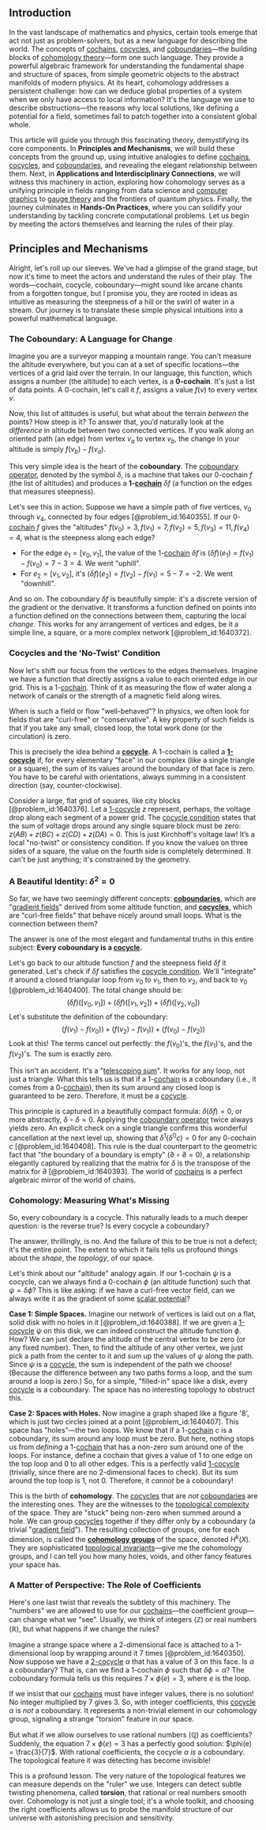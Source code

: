 ## Introduction
In the vast landscape of mathematics and physics, certain tools emerge that act not just as problem-solvers, but as a new language for describing the world. The concepts of [cochains](@article_id:159089), [cocycles](@article_id:160062), and [coboundaries](@article_id:158922)—the building blocks of [cohomology theory](@article_id:270369)—form one such language. They provide a powerful algebraic framework for understanding the fundamental shape and structure of spaces, from simple geometric objects to the abstract manifolds of modern physics. At its heart, cohomology addresses a persistent challenge: how can we deduce global properties of a system when we only have access to local information? It's the language we use to describe obstructions—the reasons why local solutions, like defining a potential for a field, sometimes fail to patch together into a consistent global whole.

This article will guide you through this fascinating theory, demystifying its core components. In **Principles and Mechanisms**, we will build these concepts from the ground up, using intuitive analogies to define [cochains](@article_id:159089), [cocycles](@article_id:160062), and [coboundaries](@article_id:158922), and revealing the elegant relationship between them. Next, in **Applications and Interdisciplinary Connections**, we will witness this machinery in action, exploring how cohomology serves as a unifying principle in fields ranging from data science and [computer graphics](@article_id:147583) to [gauge theory](@article_id:142498) and the frontiers of quantum physics. Finally, the journey culminates in **Hands-On Practices**, where you can solidify your understanding by tackling concrete computational problems. Let us begin by meeting the actors themselves and learning the rules of their play.

## Principles and Mechanisms

Alright, let's roll up our sleeves. We've had a glimpse of the grand stage, but now it's time to meet the actors and understand the rules of their play. The words—cochain, cocycle, coboundary—might sound like arcane chants from a forgotten tongue, but I promise you, they are rooted in ideas as intuitive as measuring the steepness of a hill or the swirl of water in a stream. Our journey is to translate these simple physical intuitions into a powerful mathematical language.

### The Coboundary: A Language for Change

Imagine you are a surveyor mapping a mountain range. You can't measure the altitude everywhere, but you can at a set of specific locations—the vertices of a grid laid over the terrain. In our language, this function, which assigns a number (the altitude) to each vertex, is a **0-cochain**. It's just a list of data points. A 0-cochain, let's call it $f$, assigns a value $f(v)$ to every vertex $v$.

Now, this list of altitudes is useful, but what about the terrain *between* the points? How steep is it? To answer that, you’d naturally look at the *difference* in altitude between two connected vertices. If you walk along an oriented path (an edge) from vertex $v_a$ to vertex $v_b$, the change in your altitude is simply $f(v_b) - f(v_a)$.

This very simple idea is the heart of the **coboundary**. The [coboundary operator](@article_id:161674), denoted by the symbol $\delta$, is a machine that takes our 0-cochain $f$ (the list of altitudes) and produces a **1-[cochain](@article_id:275311)** $\delta f$ (a function on the edges that measures steepness).

Let's see this in action. Suppose we have a simple path of five vertices, $v_0$ through $v_4$, connected by four edges [@problem_id:1640355]. If our 0-[cochain](@article_id:275311) $f$ gives the "altitudes" $f(v_0)=3, f(v_1)=7, f(v_2)=5, f(v_3)=11, f(v_4)=4$, what is the steepness along each edge?
-   For the edge $e_1 = [v_0, v_1]$, the value of the 1-[cochain](@article_id:275311) $\delta f$ is $(\delta f)(e_1) = f(v_1) - f(v_0) = 7 - 3 = 4$. We went "uphill".
-   For $e_2 = [v_1, v_2]$, it's $(\delta f)(e_2) = f(v_2) - f(v_1) = 5 - 7 = -2$. We went "downhill".

And so on. The coboundary $\delta f$ is beautifully simple: it's a discrete version of the gradient or the derivative. It transforms a function defined on points into a function defined on the connections between them, capturing the local *change*. This works for any arrangement of vertices and edges, be it a simple line, a square, or a more complex network [@problem_id:1640372].

### Cocycles and the 'No-Twist' Condition

Now let's shift our focus from the vertices to the edges themselves. Imagine we have a function that directly assigns a value to each oriented edge in our grid. This is a 1-[cochain](@article_id:275311). Think of it as measuring the flow of water along a network of canals or the strength of a magnetic field along wires.

When is such a field or flow "well-behaved"? In physics, we often look for fields that are "curl-free" or "conservative". A key property of such fields is that if you take any small, closed loop, the total work done (or the circulation) is zero.

This is precisely the idea behind a **[cocycle](@article_id:200255)**. A 1-cochain is called a **[1-cocycle](@article_id:144370)** if, for every elementary "face" in our complex (like a single triangle or a square), the sum of its values around the boundary of that face is zero. You have to be careful with orientations, always summing in a consistent direction (say, counter-clockwise).

Consider a large, flat grid of squares, like city blocks [@problem_id:1640376]. Let a [1-cocycle](@article_id:144370) $z$ represent, perhaps, the voltage drop along each segment of a power grid. The [cocycle condition](@article_id:261540) states that the sum of voltage drops around any single square block must be zero: $z(AB) + z(BC) + z(CD) + z(DA) = 0$. This is just Kirchhoff's voltage law! It’s a local "no-twist" or consistency condition. If you know the values on three sides of a square, the value on the fourth side is completely determined. It can't be just anything; it's constrained by the geometry.

### A Beautiful Identity: $\delta^2 = 0$

So far, we have two seemingly different concepts: **[coboundaries](@article_id:158922)**, which are "[gradient fields](@article_id:263649)" derived from some altitude function, and **[cocycles](@article_id:160062)**, which are "curl-free fields" that behave nicely around small loops. What is the connection between them?

The answer is one of the most elegant and fundamental truths in this entire subject: **Every coboundary is a [cocycle](@article_id:200255).**

Let's go back to our altitude function $f$ and the steepness field $\delta f$ it generated. Let's check if $\delta f$ satisfies the [cocycle condition](@article_id:261540). We'll "integrate" it around a closed triangular loop from $v_0$ to $v_1$, then to $v_2$, and back to $v_0$ [@problem_id:1640400]. The total change should be:
$$ (\delta f)([v_0, v_1]) + (\delta f)([v_1, v_2]) + (\delta f)([v_2, v_0]) $$
Let's substitute the definition of the coboundary:
$$ (f(v_1) - f(v_0)) + (f(v_2) - f(v_1)) + (f(v_0) - f(v_2)) $$
Look at this! The terms cancel out perfectly: the $f(v_0)$'s, the $f(v_1)$'s, and the $f(v_2)$'s. The sum is exactly zero.

This isn't an accident. It's a "[telescoping sum](@article_id:261855)". It works for any loop, not just a triangle. What this tells us is that if a 1-[cochain](@article_id:275311) is a coboundary (i.e., it comes from a 0-[cochain](@article_id:275311)), then its sum around any closed loop is guaranteed to be zero. Therefore, it must be a [cocycle](@article_id:200255).

This principle is captured in a beautifully compact formula: $\delta(\delta f) = 0$, or more abstractly, $\delta \circ \delta = 0$. Applying the [coboundary operator](@article_id:161674) twice always yields zero. An explicit check on a single triangle confirms this wonderful cancellation at the next level up, showing that $\delta^1(\delta^0 c) = 0$ for any 0-cochain $c$ [@problem_id:1640408]. This rule is the dual counterpart to the geometric fact that "the boundary of a boundary is empty" ($\partial \circ \partial = 0$), a relationship elegantly captured by realizing that the matrix for $\delta$ is the transpose of the matrix for $\partial$ [@problem_id:1640393]. The world of [cochains](@article_id:159089) is a perfect algebraic mirror of the world of chains.

### Cohomology: Measuring What's Missing

So, every coboundary is a cocycle. This naturally leads to a much deeper question: is the reverse true? Is every cocycle a coboundary?

The answer, thrillingly, is no. And the failure of this to be true is not a defect; it's the entire point. The extent to which it fails tells us profound things about the *shape*, the *topology*, of our space.

Let's think about our "altitude" analogy again. If our 1-cochain $\psi$ is a cocycle, can we always find a 0-cochain $\phi$ (an altitude function) such that $\psi = \delta\phi$? This is like asking: if we have a curl-free vector field, can we always write it as the gradient of some [scalar potential](@article_id:275683)?

**Case 1: Simple Spaces.** Imagine our network of vertices is laid out on a flat, solid disk with no holes in it [@problem_id:1640388]. If we are given a [1-cocycle](@article_id:144370) $\psi$ on this disk, we can indeed construct the altitude function $\phi$. How? We can just declare the altitude of the central vertex to be zero (or any fixed number). Then, to find the altitude of any other vertex, we just pick a path from the center to it and sum up the values of $\psi$ along the path. Since $\psi$ is a [cocycle](@article_id:200255), the sum is independent of the path we choose! (Because the difference between any two paths forms a loop, and the sum around a loop is zero.) So, for a simple, "filled-in" space like a disk, every [cocycle](@article_id:200255) is a coboundary. The space has no interesting topology to obstruct this.

**Case 2: Spaces with Holes.** Now imagine a graph shaped like a figure '8', which is just two circles joined at a point [@problem_id:1640407]. This space has "holes"—the two loops. We know that if a 1-[cochain](@article_id:275311) $c$ is a coboundary, its sum around any loop must be zero. But here, nothing stops us from *defining* a 1-[cochain](@article_id:275311) that has a non-zero sum around one of the loops. For instance, define a cochain that gives a value of 1 to one edge on the top loop and 0 to all other edges. This is a perfectly valid [1-cocycle](@article_id:144370) (trivially, since there are no 2-dimensional faces to check). But its sum around the top loop is 1, not 0. Therefore, it *cannot* be a coboundary!

This is the birth of **cohomology**. The [cocycles](@article_id:160062) that are *not* [coboundaries](@article_id:158922) are the interesting ones. They are the witnesses to the [topological complexity](@article_id:260676) of the space. They are "stuck" being non-zero when summed around a hole. We can group [cocycles](@article_id:160062) together if they differ only by a coboundary (a trivial "[gradient field](@article_id:275399)"). The resulting collection of groups, one for each dimension, is called the **[cohomology groups](@article_id:141956)** of the space, denoted $H^k(X)$. They are sophisticated [topological invariants](@article_id:138032)—give me the cohomology groups, and I can tell you how many holes, voids, and other fancy features your space has.

### A Matter of Perspective: The Role of Coefficients

Here's one last twist that reveals the subtlety of this machinery. The "numbers" we are allowed to use for our [cochains](@article_id:159089)—the coefficient group—can change what we "see". Usually, we think of integers ($\mathbb{Z}$) or real numbers ($\mathbb{R}$), but what happens if we change the rules?

Imagine a strange space where a 2-dimensional face is attached to a 1-dimensional loop by wrapping around it 7 times [@problem_id:1640350]. Now suppose we have a [2-cocycle](@article_id:146256) $\alpha$ that has a value of 3 on this face. Is $\alpha$ a coboundary? That is, can we find a 1-cochain $\phi$ such that $\delta \phi = \alpha$? The coboundary formula tells us this requires $7 \times \phi(e) = 3$, where $e$ is the loop.

If we insist that our [cochains](@article_id:159089) must have integer values, there is no solution! No integer multiplied by 7 gives 3. So, with integer coefficients, this [cocycle](@article_id:200255) $\alpha$ is *not* a coboundary. It represents a non-trivial element in our cohomology group, signaling a strange "torsion" feature in our space.

But what if we allow ourselves to use rational numbers ($\mathbb{Q}$) as coefficients? Suddenly, the equation $7 \times \phi(e) = 3$ has a perfectly good solution: $\phi(e) = \frac{3}{7}$. With rational coefficients, the cocycle $\alpha$ *is* a coboundary. The topological feature it was detecting has become invisible!

This is a profound lesson. The very nature of the topological features we can measure depends on the "ruler" we use. Integers can detect subtle twisting phenomena, called **torsion**, that rational or real numbers smooth over. Cohomology is not just a single tool; it's a whole toolkit, and choosing the right coefficients allows us to probe the manifold structure of our universe with astonishing precision and sensitivity.